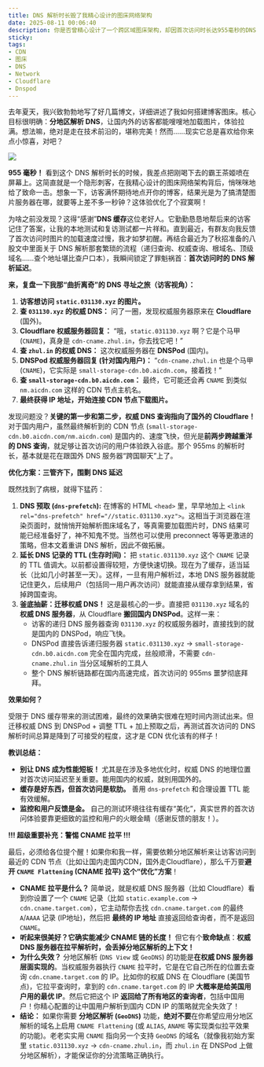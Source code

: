 ```yaml
---
title: DNS 解析时长毁了我精心设计的图床网络架构
date: 2025-08-11 00:06:40
description: 你是否曾精心设计了一个跨区域图床架构，却因首次访问时长达955毫秒的DNS解析延迟而功亏一篑？本文深入剖析作者在搭建博客图床过程中遇到的真实性能陷阱：DNS解析成为用户体验的隐形杀手。通过详细解析DNS查询链路，揭示因权威DNS服务器位于国外而导致的国内用户首次访问延迟问题。文章提出三项核心优化策略——DNS预取（dns-prefetch）、调整TTL设置以及将权威DNS迁移至国内服务商，并特别警示在使用分地区解析时需避免CNAME拉平（CNAME Flattening）的常见误区。无论你是正在优化CDN架构的开发者，还是关注网络性能的技术爱好者，这篇实战经验总结都将为你提供宝贵的解决方案和避坑指南。
sticky:
tags:
- CDN
- 图床
- DNS
- Network
- Cloudflare
- Dnspod
---
```


去年夏天，我兴致勃勃地写了好几篇博文，详细讲述了我如何搭建博客图床。核心目标很明确：**分地区解析 DNS**，让国内外的访客都能嗖嗖地加载图片，体验拉满。想法嘛，绝对是走在技术前沿的，堪称完美！然而……现实它总是喜欢给你来点小惊喜，对吧？

![](https://static.031130.xyz/uploads/2025/08/11/26306b2a483ba.webp)

**955 毫秒！** 看到这个 DNS  解析时长的时候，我差点把刚喝下去的霸王茶姬喷在屏幕上。这简直就是一个隐形刺客，在我精心设计的图床网络架构背后，悄咪咪地给了致命一击。想象一下，访客满怀期待地点开你的博客，结果光是为了搞清楚图片服务器在哪，就要等上差不多一秒钟？这体验优化了个寂寞啊！

为啥之前没发现？这得“感谢”**DNS 缓存**这位老好人。它勤勤恳恳地帮后来的访客记住了答案，让我的本地测试和复访测试都一片祥和。直到最近，有群友向我反馈了首次访问时图片的加载速度过慢，我才如梦初醒。再结合最近为了秋招准备的八股文中里面关于 DNS 解析那套繁琐的流程（递归查询、权威查询、根域名、顶级域名……查个地址堪比查户口本），我瞬间锁定了罪魁祸首：**首次访问时的 DNS 解析延迟**。

**来，复盘一下我那“曲折离奇”的 DNS 寻址之旅（访客视角）：**

1. **访客想访问 `static.031130.xyz` 的图片。**
2. **查 `031130.xyz` 的权威 DNS：** 问了一圈，发现权威服务器原来在 **Cloudflare** (国外)。
3. **Cloudflare 权威服务器回复：** “哦，`static.031130.xyz` 啊？它是个马甲 (`CNAME`)，真身是 `cdn-cname.zhul.in`，你去找它吧！”
4. **查 `zhul.in` 的权威 DNS：** 这次权威服务器在 **DNSPod** (国内)。
5. **DNSPod 权威服务器回复 (针对国内用户)：** “`cdn-cname.zhul.in` 也是个马甲 (`CNAME`)，它实际是 `small-storage-cdn.b0.aicdn.com`，接着找！”
6. **查 `small-storage-cdn.b0.aicdn.com`：** 最终，它可能还会再 `CNAME` 到类似 `nm.aicdn.com` 这样的 CDN 节点主机名。
7. **最终获得 IP 地址，开始连接 CDN 节点下载图片。**

发现问题没？**关键的第一步和第二步，权威 DNS 查询指向了国外的 Cloudflare！** 对于国内用户，虽然最终解析到的 CDN 节点 (`small-storage-cdn.b0.aicdn.com/nm.aicdn.com`) 是国内的、速度飞快，但光是**前两步跨越重洋的 DNS 查询**，就足够让首次访问的用户体验跌入谷底。那个 955ms 的解析时长，基本就是花在跟国外 DNS 服务器“跨国聊天”上了。

**优化方案：三管齐下，围剿 DNS 延迟**

既然找到了病根，就得下猛药：

1. **DNS 预取 (`dns-prefetch`):** 在博客的 HTML `<head>` 里，早早地加上 `<link rel="dns-prefetch" href="//static.031130.xyz">`。这相当于浏览器在渲染页面时，就悄悄开始解析图床域名了，等真需要加载图片时，DNS 结果可能已经准备好了，神不知鬼不觉。当然也可以使用 preconnect 等等更激进的策略，但本文着重讲 DNS 解析，因此不做拓展。
2. **延长 DNS 记录的 TTL (生存时间)：** 把 `static.031130.xyz` 这个 `CNAME` 记录的 TTL 值调大。以前都设置得较短，方便快速切换。现在为了缓存，适当延长（比如几小时甚至一天）。这样，一旦有用户解析过，本地 DNS 服务器就能记住更久，后续用户（包括同一用户再次访问）就能直接从缓存拿到结果，省掉跨国查询。
3. **釜底抽薪：迁移权威 DNS！** 这是最核心的一步。直接把 `031130.xyz` 域名的**权威 DNS 服务器**，从 Cloudflare **搬回国内 DNSPod**。这样一来：
   - 访客的递归 DNS 服务器查询 `031130.xyz` 的权威服务器时，直接找到的就是国内的 DNSPod，响应飞快。
   - DNSPod 直接告诉递归服务器 `static.031130.xyz` -> `small-storage-cdn.b0.aicdn.com` 完全在国内完成，丝般顺滑，不需要 `cdn-cname.zhul.in` 当分区域解析的工具人
   - 整个 DNS 解析链路都在国内高速完成，首次访问的 955ms 噩梦彻底拜拜。

**效果如何？**

受限于 DNS 缓存带来的测试困难，最终的效果确实很难在短时间内测试出来。但迁移权威 DNS 到 DNSPod + 调整 TTL +  加上预取之后，再测试首次访问的 DNS 解析时间总算是降到了可接受的程度，这才是 CDN  优化该有的样子！

**教训总结：**

- **别让 DNS 成为性能短板！** 尤其是在涉及多地优化时，权威 DNS 的地理位置对首次访问延迟至关重要。能用国内的权威，就别用国外的。
- **缓存是好东西，但首次访问是软肋。** 善用 `dns-prefetch` 和合理设置 TTL 能有效缓解。
- **监控和用户反馈是金。** 自己的测试环境往往有缓存“美化”，真实世界的首次访问体验要靠更细致的监控和用户的火眼金睛（感谢反馈的朋友！）。

**!!! 超级重要补充：警惕 CNAME 拉平 !!!**

最后，必须给各位提个醒！如果你和我一样，需要依赖分地区解析来让访客访问到最近的 CDN 节点（比如让国内走国内CDN，国外走Cloudflare），那么千万要**避开 `CNAME Flattening` (CNAME 拉平) 这个“优化”方案**！

- **CNAME 拉平是什么？** 简单说，就是权威 DNS 服务器（比如 Cloudflare）看到你设置了一个 `CNAME` 记录（比如 `static.example.com` -> `cdn.cname.target.com`），它主动帮你去找 `cdn.cname.target.com` 的最终 `A`/`AAAA` 记录 (IP地址)，然后把 **最终的 IP 地址** 直接返回给查询者，而不是返回 `CNAME`。
- **听起来很美好？它确实能减少 CNAME 链的长度！** 但它有个**致命缺点**：**权威 DNS 服务器在拉平解析时，会丢掉分地区解析的上下文！**
- **为什么失效？** 分地区解析 (`DNS View` 或 `GeoDNS`) 的功能是**在权威 DNS 服务器层面实现的**。当权威服务器执行 `CNAME` 拉平时，它是在它自己所在的位置去查询 `cdn.cname.target.com` 的 IP。比如你的权威 DNS 在 Cloudflare (美国节点)，它拉平查询时，拿到的 `cdn.cname.target.com` 的 IP **大概率是给美国用户用的最优 IP**。然后它把这个 IP **返回给了所有地区的查询者**，包括中国用户！你精心配置的让中国用户解析到国内 CDN IP 的策略就完全失效了！
- **结论：** 如果你需要 **分地区解析 (`GeoDNS`)** 功能，**绝对不要**在你希望应用分地区解析的域名上启用 `CNAME Flattening` (或 `ALIAS`, `ANAME` 等实现类似拉平效果的功能)。老老实实用 `CNAME` 指向另一个支持 `GeoDNS` 的域名（就像我初始方案里 `static.031130.xyz` -> `cdn-cname.zhul.in`，而 `zhul.in` 在 DNSPod 上做分地区解析），才能保证你的分流策略正确执行。
